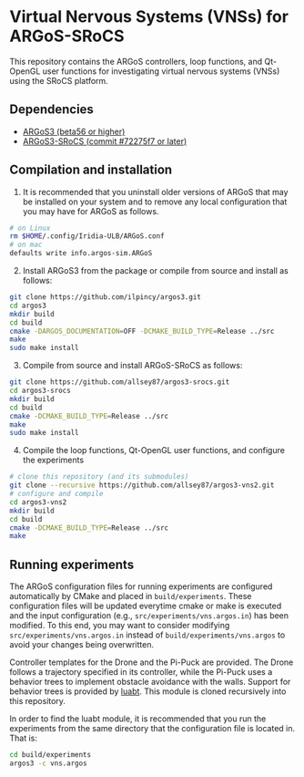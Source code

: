 # Virtual Nervous Systems (VNSs) for ARGoS-SRoCS

This repository contains the ARGoS controllers, loop functions, and Qt-OpenGL user functions for investigating virtual nervous systems (VNSs) using the SRoCS platform.

## Dependencies
* [ARGoS3 (beta56 or higher)](https://www.argos-sim.info/core.php)
* [ARGoS3-SRoCS (commit #72275f7
or later)](https://github.com/allsey87/argos3-srocs)

## Compilation and installation
1. It is recommended that you uninstall older versions of ARGoS that may be installed on your system and to remove any local configuration that you may have for ARGoS as follows.

```bash
# on Linux
rm $HOME/.config/Iridia-ULB/ARGoS.conf
# on mac
defaults write info.argos-sim.ARGoS
```

2. Install ARGoS3 from the package or compile from source and install as follows:
```bash
git clone https://github.com/ilpincy/argos3.git
cd argos3
mkdir build
cd build
cmake -DARGOS_DOCUMENTATION=OFF -DCMAKE_BUILD_TYPE=Release ../src
make
sudo make install
```

3.  Compile from source and install ARGoS-SRoCS as follows:
```bash
git clone https://github.com/allsey87/argos3-srocs.git
cd argos3-srocs
mkdir build
cd build
cmake -DCMAKE_BUILD_TYPE=Release ../src
make
sudo make install
```

4. Compile the loop functions, Qt-OpenGL user functions, and configure the experiments
```bash
# clone this repository (and its submodules)
git clone --recursive https://github.com/allsey87/argos3-vns2.git
# configure and compile
cd argos3-vns2
mkdir build
cd build
cmake -DCMAKE_BUILD_TYPE=Release ../src
make
```

## Running experiments
The ARGoS configuration files for running experiments are configured automatically by CMake and placed in `build/experiments`. These configuration files will be updated everytime cmake or make is executed and the input configuration (e.g., `src/experiments/vns.argos.in`) has been modified. To this end, you may want to consider modifying `src/experiments/vns.argos.in` instead of `build/experiments/vns.argos` to avoid your changes being overwritten.

Controller templates for the Drone and the Pi-Puck are provided. The Drone follows a trajectory specified in its controller, while the Pi-Puck uses a behavior trees to implement obstacle avoidance with the walls. Support for behavior trees is provided by [luabt](https://github.com/allsey87/luabt). This module is cloned recursively into this repository.

In order to find the luabt module, it is recommended that you run the experiments from the same directory that the configuration file is located in. That is:

```bash
cd build/experiments
argos3 -c vns.argos
```

